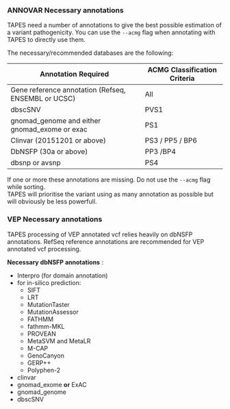 ### ANNOVAR Necessary annotations

TAPES need a number of annotations to give the best possible estimation of a variant pathogenicity.
You can use the ```--acmg``` flag when annotating with TAPES to directly use them.

The necessary/recommended databases are the following:   

|Annotation Required	|ACMG Classification Criteria|
|---|---|
|Gene reference annotation (Refseq, ENSEMBL or UCSC)|	All|
|dbscSNV	|PVS1|
|gnomad_genome and either gnomad_exome or exac|	PS1|
|Clinvar (20151201 or above)	|PS3 / PP5 / BP6|
|DbNSFP (30a or above)|	PP3 /BP4|
|dbsnp or avsnp	|PS4|  

If one or more these annotations are missing. Do not use the ```--acmg``` flag while sorting.  
TAPES will prioritise the variant using as many annotation as possible but will obviously be less powerfull.  

### VEP Necessary annotations  

TAPES processing of VEP annotated vcf relies heavily on dbNSFP annotations. 
RefSeq reference annotations are recommended for VEP annotated vcf processing.

__Necessary dbNSFP annotations__ : 
- Interpro (for domain annotation)
- for in-silico prediction:
  - SIFT
  - LRT
  - MutationTaster 
  - MutationAssessor
  - FATHMM
  - fathmm-MKL
  - PROVEAN 
  - MetaSVM and MetaLR
  - M-CAP
  - GenoCanyon
  - GERP++
  - Polyphen-2
- clinvar
- gnomad_exome __or__ ExAC
- gnomad_genome
- dbscSNV


